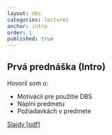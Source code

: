 ```yaml
---
layout: dbs
categories: lectures
anchor: intro
order: 1
published: true
---
```

## Prvá prednáška (Intro)

Hovoril som o:

* Motivácii pre použitie DBS
* Náplni predmetu
* Požiadavkách v predmete
          
[Slajdy [pdf]](/lectures/files/01_Intro.pdf)
